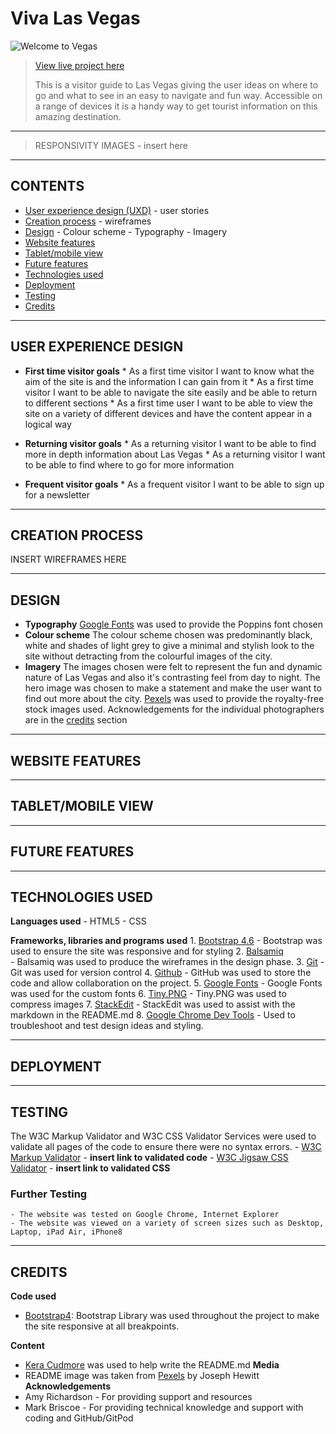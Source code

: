 


> 
> 

# Viva Las Vegas

![Welcome to Vegas](https://www.pexels.com/photo/welcome-to-fabulous-las-vegas-nevada-signage-8295800/)


> [View live project here]()
> 
> This is a visitor guide to Las Vegas giving the user ideas on where to go and what to see in an easy to navigate and fun way. Accessible on a range of devices it is a handy way to get tourist information on this amazing destination.
---
> RESPONSIVITY IMAGES - insert here
>
---

## CONTENTS

 - [User experience design (UXD)](#user-experience-design)
		 - user stories
 - [Creation process](#creation-process)
		 - wireframes
 - [Design](#design)
		 - Colour scheme
		 - Typography
		 - Imagery
 - [Website features](#website-features)
 - [Tablet/mobile view](#tablet/mobile-view)
 - [Future features](#future-features)
 - [Technologies used](#technologies-used)
 - [Deployment](#deployment)
 - [Testing](#testing)
 - [Credits](#credits)
 ---
 ## USER EXPERIENCE DESIGN
 
 - **First time visitor goals**
		 * As a first time visitor I want to know what the aim of the site is and the information I can gain from it
		 * As a first time visitor I want to be able to navigate the site easily and be able to return to different sections
		 * As a first time user I want to be able to view the site on a variety of different devices and have the content appear in a logical way
		 
- **Returning visitor goals**
		* As a returning visitor I want to be able to find more in depth information about Las Vegas
		* As a returning visitor I want to be able to find where to go for more information

- **Frequent visitor goals**
		* As a frequent visitor I want to be able to sign up for a newsletter
---

## CREATION PROCESS
INSERT WIREFRAMES HERE


---

## DESIGN
  - **Typography**
    [Google Fonts](https://fonts.google.com/) was used to provide the Poppins font chosen
  - **Colour scheme**
    The colour scheme chosen was predominantly black, white and shades of light grey to give a minimal and stylish look to the site without detracting from the colourful images of the city.
  - **Imagery**
    The images chosen were felt to represent the fun and dynamic nature of Las Vegas and also it's contrasting feel from day to night.
    The hero image was chosen to make a statement and make the user want to find out more about the city.
    [Pexels](https://www.pexels.com/) was used to provide the royalty-free stock images used. Acknowledgements for the individual photographers are in the [credits](#credits) section


 ---

## WEBSITE FEATURES



 ---

## TABLET/MOBILE VIEW



 ---

## FUTURE FEATURES



 ---

## TECHNOLOGIES USED
  **Languages used**
    - HTML5
    - CSS

  **Frameworks, libraries and programs used**
    1. [Bootstrap 4.6](https://getbootstrap.com/docs/4.6/getting-started/introduction/)
        - Bootstrap was used to ensure the site was responsive and for styling
    2. [Balsamiq](https://balsamiq.com/wireframes/)   
        - Balsamiq was used to produce the wireframes in the design phase.
    3. [Git](https://git-scm.com/)
        - Git was used for version control
    4. [Github](https://github.com/)
        - GitHub was used to store the code and allow collaboration on the project.
    5. [Google Fonts](https://fonts.google.com/)
        - Google Fonts was used for the custom fonts
    6. [Tiny.PNG](https://tinypng.com/)
        - Tiny.PNG was used to compress images
    7. [StackEdit](https://stackedit.io/)
        - StackEdit was used to assist with the markdown in the README.md
    8. [Google Chrome Dev Tools](https://developer.chrome.com/docs/devtools)
        - Used to troubleshoot and test design ideas and styling.                         


 ---

## DEPLOYMENT


 ---

## TESTING
The W3C Markup Validator and W3C CSS Validator Services were used to validate all pages of the code to ensure there were no syntax errors.
    - [W3C Markup Validator](https://validator.w3.org/) - **insert link to validated code**
    - [W3C Jigsaw CSS Validator](https://jigsaw.w3.org/css-validator/) - **insert link to validated CSS**

### Further Testing
    - The website was tested on Google Chrome, Internet Explorer
    - The website was viewed on a variety of screen sizes such as Desktop, Laptop, iPad Air, iPhone8   


 ---

## CREDITS
 **Code used**
  - [Bootstrap4](https://getbootstrap.com/docs/4.6/getting-started/introduction/): Bootstrap Library was used throughout the project to make the site responsive at all breakpoints.

**Content**
   - [Kera Cudmore](https://github.com/kera-cudmore/readme-examples)
   was used to help write the README.md
**Media**
  - README image was taken from [Pexels](https://www.pexels.com/) by Joseph Hewitt
**Acknowledgements**
  - Amy Richardson - For providing support and resources 
  - Mark Briscoe - For providing technical knowledge and support with coding and GitHub/GitPod



